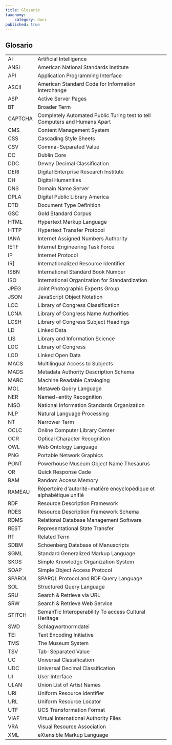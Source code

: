 ```yaml
---
title: Glosario
taxonomy:
    category: docs
published: true
---
```


## Glosario

|       |                                                                                |
|-------|--------------------------------------------------------------------------------|
|AI     |Artificial Intelligence                                                         |
|ANSI   |American National Standards Institute                                           |
|API    |Application Programming Interface                                               |
|ASCII  |American Standard Code for Information Interchange                              |
|ASP    |Active Server Pages                                                             |
|BT     |Broader Term                                                                    |
|CAPTCHA|Completely Automated Public Turing test to tell Computers and Humans Apart      |
|CMS    |Content Management System                                                       |
|CSS    |Cascading Style Sheets                                                          |
|CSV    |Comma-Separated Value                                                           |
|DC     |Dublin Core                                                                     |
|DDC    |Dewey Decimal Classification                                                    |
|DERI   |Digital Enterprise Research Institute                                           |
|DH     |Digital Humanities                                                              |
|DNS    |Domain Name Server                                                              |
|DPLA   |Digital Public Library America                                                  |
|DTD    |Document Type Definition                                                        |
|GSC    |Gold Standard Corpus                                                            |
|HTML   |Hypertext Markup Language                                                       |
|HTTP   |Hypertext Transfer Protocol                                                     |
|IANA   |Internet Assigned Numbers Authority                                             |
|IETF   |Internet Engineering Task Force                                                 |
|IP     |Internet Protocol                                                               |
|IR]    |Internationalized Resource Identifier                                           |
|ISBN   |International Standard Book Number                                              |
|ISO    |International Organization for Standardization                                  |
|JPEG   |Joint Photographic Experts Group                                                |
|JSON   |JavaScript Object Notation                                                      |
|LCC    |Library of Congress Classification                                              |
|LCNA   |Library of Congress Name Authorities                                            |
|LCSH   |Library of Congress Subject Headings                                            |
|LD     |Linked Data                                                                     |
|LIS    |Library and Information Science                                                 |
|LOC    |Library of Congress                                                             |
|LOD    |Linked Open Data                                                                |
|MACS   |Multilingual Access to Subjects                                                 |
|MADS   |Metadata Authority Description Schema                                           |
|MARC   |Machine Readable Cataloging                                                     |
|MOL    |Metaweb Query Language                                                          |
|NER    |Named-entity Recognition                                                        |
|NISO   |National Information Standards Organization                                     |
|NLP    |Natural Language Processing                                                     |
|NT     |Narrower Term                                                                   |
|OCLC   |Online Computer Library Center                                                  |
|OCR    |Optical Character Recognition                                                   |
|OWL    |Web Ontology Language                                                           |
|PNG    |Portable Network Graphics                                                       |
|PONT   |Powerhouse Museum Object Name Thesaurus                                         |
|OR     |Quick Response Cade                                                             |
|RAM    |Random Access Memory                                                            |
|RAMEAU |Répertoire d'autorité-matiére encyclopédique et alphabétique unifié             |
|RDF    |Resource Description Framework                                                  |
|RDES   |Resource Description Framework Schema                                           |
|RDMS   |Relational Database Management Software                                         |
|REST   |Representational State Transfer                                                 |
|RT     |Related Term                                                                    |
|SDBM   |Schoenberg Database of Manuscripts                                              |
|SGML   |Standard Generalized Markup Language                                            |
|SKOS   |Simple Knowledge Organization System                                            |
|SOAP   |Simple Object Access Protocol                                                   |
|SPAROL |SPARQL Protocol and RDF Query Language                                          |
|SOL    |Structured Query Language                                                       |
|SRU    |Search & Retrieve via URL                                                       |
|SRW    |Search & Retrieve Web Service                                                   |
|STITCH |SemanTic Interoperability To access Cultural Heritage                           |
|SWD    |Schlagwortnormdatei                                                             |
|TEI    |Text Encoding Initiative                                                        |
|TMS    |The Museum System                                                               |
|TSV    |Tab-Separated Value                                                             |
|UC     |Universal Classification                                                        |
|UDC    |Universal Decimal Classification                                                |
|Ul     |User Interface                                                                  |
|ULAN   |Union List of Artist Names                                                      |
|URI    |Uniform Resource Identifier                                                     |
|URL    |Uniform Resource Locator                                                        |
|UTF    |UCS Transformation Format                                                       |
|VIAF   |Virtual International Authority Files                                           |
|VRA    |Visual Resource Association                                                     |
|XML    |eXtensible Markup Language                                                      |
